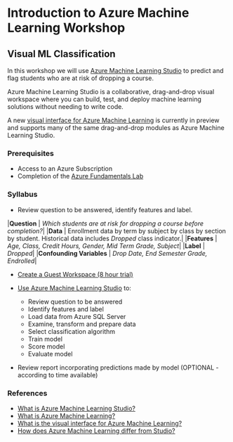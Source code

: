 # Introduction to Azure Machine Learning Workshop
## Visual ML Classification

In this workshop we will use [Azure Machine Learning Studio](https://studio.azureml.net/) to predict and flag students who are at risk of dropping a course. 

Azure Machine Learning Studio is a collaborative, drag-and-drop visual workspace where you can build, test, and deploy machine learning solutions without needing to write code.  

A new [visual interface for Azure Machine Learning](https://docs.microsoft.com/en-us/azure/machine-learning/service/ui-concept-visual-interface) is currently in preview and  supports many of the same drag-and-drop modules as Azure Machine Learning Studio.

### Prerequisites
 - Access to an Azure Subscription
 - Completion of the [Azure Fundamentals Lab](https://aka.ms/edu/Azure101)
 
 
### Syllabus
- Review question to be answered, identify features and label.

|**Question**  | *Which students are at risk for dropping a course before completion?*|
|**Data**  | Enrollment data by term by subject by class by section by student.  Historical data includes *Dropped* class indicator.|
|**Features**  |  *Age, Class, Credit Hours, Gender, Mid Term Grade, Subject*|
|**Label**  | *Dropped*|
|**Confounding Variables**  | *Drop Date, End Semester Grade, Endrolled*|

- [Create a Guest Workspace (8 hour trial)](create-a-guest-workspace.md)

- [Use Azure Machine Learning Studio](visual-ml-workshop.md) to:
    - Review question to be answered
    - Identify features and label
    - Load data from Azure SQL Server
    - Examine, transform and prepare data
    - Select classification algorithm
    - Train model
    - Score model
    - Evaluate model

- Review report incorporating predictions made by model (OPTIONAL - according to time available)

### References
- [What is Azure Machine Learning Studio?](https://docs.microsoft.com/en-us/azure/machine-learning/studio/what-is-ml-studio)
- [What is Azure Machine Learning?](https://docs.microsoft.com/en-us/azure/machine-learning/service/overview-what-is-azure-ml)
- [What is the visual interface for Azure Machine Learning?](https://docs.microsoft.com/en-us/azure/machine-learning/service/ui-concept-visual-interface)
- [How does Azure Machine Learning differ from Studio?](https://docs.microsoft.com/en-us/azure/machine-learning/service/overview-what-is-azure-ml#how-does-azure-machine-learning-differ-from-studio)